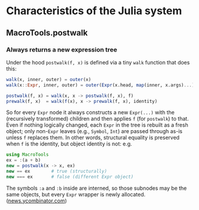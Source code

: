 # Characteristics of the Julia system
## MacroTools.postwalk
### Always returns a new expression tree
Under the hood `postwalk(f, x)` is defined via a tiny `walk` function that does this:

```julia
walk(x, inner, outer) = outer(x)
walk(x::Expr, inner, outer) = outer(Expr(x.head, map(inner, x.args)...))

postwalk(f, x) = walk(x, x -> postwalk(f, x), f)
prewalk(f, x)  = walk(f(x), x -> prewalk(f, x), identity)
```

So for every `Expr` node it always constructs a new `Expr(...)` with the (recursively transformed) children and then applies `f` (for `postwalk`) to that. Even if nothing logically changed, each `Expr` in the tree is rebuilt as a fresh object; only non-`Expr` leaves (e.g., `Symbol`, `Int`) are passed through as-is unless `f` replaces them. In other words, structural equality is preserved when `f` is the identity, but object identity is not: e.g.

```julia
using MacroTools
ex = :(a + b)
new = postwalk(x -> x, ex)
new == ex        # true (structurally)
new === ex       # false (different Expr object)
```

The symbols `:a` and `:b` inside are interned, so those subnodes may be the same objects, but every `Expr` wrapper is newly allocated. ([news.ycombinator.com][1])

[1]: https://news.ycombinator.com/item?id=31828658&utm_source=chatgpt.com "An introduction to deep code-walking macros with Clojure (2013)"

